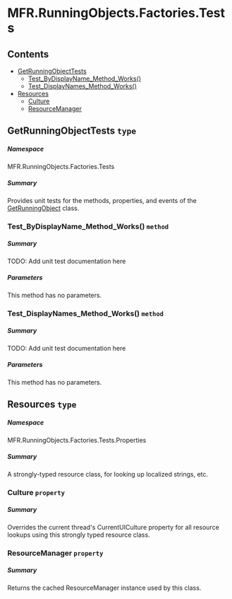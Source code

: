 <a name='assembly'></a>
# MFR.RunningObjects.Factories.Tests

## Contents

- [GetRunningObjectTests](#T-MFR-Objects-RunningObjects-Factories-Tests-GetRunningObjectTests 'MFR.RunningObjects.Factories.Tests.GetRunningObjectTests')
  - [Test_ByDisplayName_Method_Works()](#M-MFR-Objects-RunningObjects-Factories-Tests-GetRunningObjectTests-Test_ByDisplayName_Method_Works 'MFR.RunningObjects.Factories.Tests.GetRunningObjectTests.Test_ByDisplayName_Method_Works')
  - [Test_DisplayNames_Method_Works()](#M-MFR-Objects-RunningObjects-Factories-Tests-GetRunningObjectTests-Test_DisplayNames_Method_Works 'MFR.RunningObjects.Factories.Tests.GetRunningObjectTests.Test_DisplayNames_Method_Works')
- [Resources](#T-MFR-Objects-RunningObjects-Factories-Tests-Properties-Resources 'MFR.RunningObjects.Factories.Tests.Properties.Resources')
  - [Culture](#P-MFR-Objects-RunningObjects-Factories-Tests-Properties-Resources-Culture 'MFR.RunningObjects.Factories.Tests.Properties.Resources.Culture')
  - [ResourceManager](#P-MFR-Objects-RunningObjects-Factories-Tests-Properties-Resources-ResourceManager 'MFR.RunningObjects.Factories.Tests.Properties.Resources.ResourceManager')

<a name='T-MFR-Objects-RunningObjects-Factories-Tests-GetRunningObjectTests'></a>
## GetRunningObjectTests `type`

##### Namespace

MFR.RunningObjects.Factories.Tests

##### Summary

Provides unit tests for the methods, properties, and events of the
[GetRunningObject](#T-MFR-Objects-GetRunningObject 'MFR.GetRunningObject')
class.

<a name='M-MFR-Objects-RunningObjects-Factories-Tests-GetRunningObjectTests-Test_ByDisplayName_Method_Works'></a>
### Test_ByDisplayName_Method_Works() `method`

##### Summary

TODO: Add unit test documentation here

##### Parameters

This method has no parameters.

<a name='M-MFR-Objects-RunningObjects-Factories-Tests-GetRunningObjectTests-Test_DisplayNames_Method_Works'></a>
### Test_DisplayNames_Method_Works() `method`

##### Summary

TODO: Add unit test documentation here

##### Parameters

This method has no parameters.

<a name='T-MFR-Objects-RunningObjects-Factories-Tests-Properties-Resources'></a>
## Resources `type`

##### Namespace

MFR.RunningObjects.Factories.Tests.Properties

##### Summary

A strongly-typed resource class, for looking up localized strings, etc.

<a name='P-MFR-Objects-RunningObjects-Factories-Tests-Properties-Resources-Culture'></a>
### Culture `property`

##### Summary

Overrides the current thread's CurrentUICulture property for all
  resource lookups using this strongly typed resource class.

<a name='P-MFR-Objects-RunningObjects-Factories-Tests-Properties-Resources-ResourceManager'></a>
### ResourceManager `property`

##### Summary

Returns the cached ResourceManager instance used by this class.
